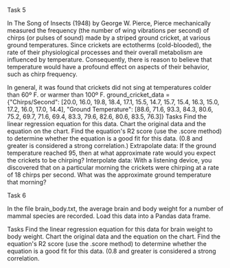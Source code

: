Task 5

In The Song of Insects (1948) by George W. Pierce, Pierce mechanically measured the frequency (the number of wing vibrations per second) of chirps (or pulses of sound) made by a striped ground cricket, at various ground temperatures. Since crickets are ectotherms (cold-blooded), the rate of their physiological processes and their overall metabolism are influenced by temperature. Consequently, there is reason to believe that temperature would have a profound effect on aspects of their behavior, such as chirp frequency.

In general, it was found that crickets did not sing at temperatures colder than 60º F. or warmer than 100º F.
ground_cricket_data = {"Chirps/Second": [20.0, 16.0, 19.8, 18.4, 17.1, 15.5, 14.7,
                                         15.7, 15.4, 16.3, 15.0, 17.2, 16.0, 17.0,
                                         14.4],
                       "Ground Temperature": [88.6, 71.6, 93.3, 84.3, 80.6, 75.2, 69.7,
                                              71.6, 69.4, 83.3, 79.6, 82.6, 80.6, 83.5,
                                              76.3]}
Tasks
Find the linear regression equation for this data.
Chart the original data and the equation on the chart.
Find the equation's  R2  score (use the .score method) to determine whether the equation is a good fit for this data. (0.8 and greater is considered a strong correlation.)
Extrapolate data: If the ground temperature reached 95, then at what approximate rate would you expect the crickets to be chirping?
Interpolate data: With a listening device, you discovered that on a particular morning the crickets were chirping at a rate of 18 chirps per second. What was the approximate ground temperature that morning?



Task 6 



In the file brain_body.txt, the average brain and body weight for a number of mammal species are recorded. Load this data into a Pandas data frame.

Tasks
Find the linear regression equation for this data for brain weight to body weight.
Chart the original data and the equation on the chart.
Find the equation's  R2  score (use the .score method) to determine whether the equation is a good fit for this data. (0.8 and greater is considered a strong correlation.
